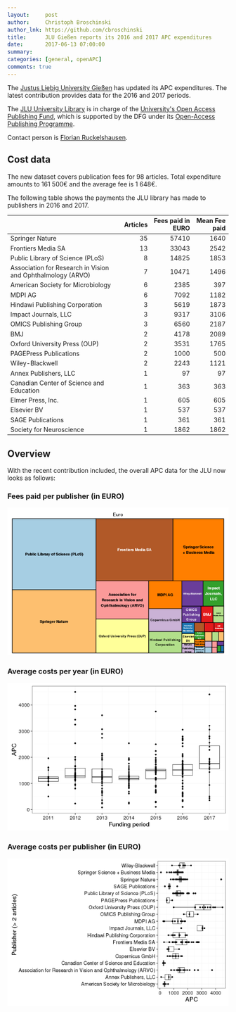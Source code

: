 ```yaml
---
layout:     post
author:     Christoph Broschinski
author_lnk: https://github.com/cbroschinski
title:      JLU Gießen reports its 2016 and 2017 APC expenditures
date:       2017-06-13 07:00:00
summary:    
categories: [general, openAPC]
comments: true
---
```





The [Justus Liebig University Gießen](https://www.uni-giessen.de/cms/welcome?set_language=en) has updated its APC expenditures. The latest contribution provides data for the 2016 and 2017 periods.

The [JLU University Library](https://www.uni-giessen.de/ub/en?set_language=en) is in charge of the [University's Open Access Publishing Fund](https://www.uni-giessen.de/ub/en/digitales-publizieren-en/openaccess-en/oafonds-en?set_language=en), which is supported by the DFG under its [Open-Access Publishing Programme](http://www.dfg.de/en/research_funding/programmes/infrastructure/lis/funding_opportunities/open_access/).

Contact person is [Florian Ruckelshausen](mailto:openaccess@bibsys.uni-giessen.de).

## Cost data



The new dataset covers publication fees for 98 articles. Total expenditure amounts to 161 500€ and the average fee is 1 648€.

The following table shows the payments the JLU library has made to publishers in 2016 and 2017.


|                                                            | Articles| Fees paid in EURO| Mean Fee paid|
|:-----------------------------------------------------------|--------:|-----------------:|-------------:|
|Springer Nature                                             |       35|             57410|          1640|
|Frontiers Media SA                                          |       13|             33043|          2542|
|Public Library of Science (PLoS)                            |        8|             14825|          1853|
|Association for Research in Vision and Ophthalmology (ARVO) |        7|             10471|          1496|
|American Society for Microbiology                           |        6|              2385|           397|
|MDPI AG                                                     |        6|              7092|          1182|
|Hindawi Publishing Corporation                              |        3|              5619|          1873|
|Impact Journals, LLC                                        |        3|              9317|          3106|
|OMICS Publishing Group                                      |        3|              6560|          2187|
|BMJ                                                         |        2|              4178|          2089|
|Oxford University Press (OUP)                               |        2|              3531|          1765|
|PAGEPress Publications                                      |        2|              1000|           500|
|Wiley-Blackwell                                             |        2|              2243|          1121|
|Annex Publishers, LLC                                       |        1|                97|            97|
|Canadian Center of Science and Education                    |        1|               363|           363|
|Elmer Press, Inc.                                           |        1|               605|           605|
|Elsevier BV                                                 |        1|               537|           537|
|SAGE Publications                                           |        1|               361|           361|
|Society for Neuroscience                                    |        1|              1862|          1862|

## Overview

With the recent contribution included, the overall APC data for the JLU now looks as follows:

### Fees paid per publisher (in EURO)

![plot of chunk tree_giessen_2017_06_13_full](/figure/tree_giessen_2017_06_13_full-1.png)

###  Average costs per year (in EURO)

![plot of chunk box_giessen_2017_06_13_year_full](/figure/box_giessen_2017_06_13_year_full-1.png)

###  Average costs per publisher (in EURO)

![plot of chunk box_giessen_2017_06_13_publisher_full](/figure/box_giessen_2017_06_13_publisher_full-1.png)
